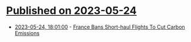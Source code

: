 # [Published on 2023-05-24](index.md)

* [2023-05-24, 18:01:00](https://news.slashdot.org/story/23/05/24/1654219/france-bans-short-haul-flights-to-cut-carbon-emissions?utm_source=rss1.0mainlinkanon&utm_medium=feed) - [France Bans Short-haul Flights To Cut Carbon Emissions](https://news.slashdot.org/story/23/05/24/1654219/france-bans-short-haul-flights-to-cut-carbon-emissions?utm_source=rss1.0mainlinkanon&utm_medium=feed)
